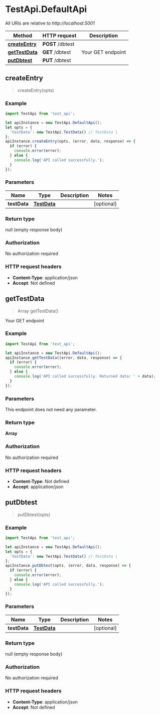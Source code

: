 # TestApi.DefaultApi

All URIs are relative to *http://localhost:5001*

Method | HTTP request | Description
------------- | ------------- | -------------
[**createEntry**](DefaultApi.md#createEntry) | **POST** /dbtest | 
[**getTestData**](DefaultApi.md#getTestData) | **GET** /dbtest | Your GET endpoint
[**putDbtest**](DefaultApi.md#putDbtest) | **PUT** /dbtest | 



## createEntry

> createEntry(opts)



### Example

```javascript
import TestApi from 'test_api';

let apiInstance = new TestApi.DefaultApi();
let opts = {
  'testData': new TestApi.TestData() // TestData | 
};
apiInstance.createEntry(opts, (error, data, response) => {
  if (error) {
    console.error(error);
  } else {
    console.log('API called successfully.');
  }
});
```

### Parameters


Name | Type | Description  | Notes
------------- | ------------- | ------------- | -------------
 **testData** | [**TestData**](TestData.md)|  | [optional] 

### Return type

null (empty response body)

### Authorization

No authorization required

### HTTP request headers

- **Content-Type**: application/json
- **Accept**: Not defined


## getTestData

> Array getTestData()

Your GET endpoint

### Example

```javascript
import TestApi from 'test_api';

let apiInstance = new TestApi.DefaultApi();
apiInstance.getTestData((error, data, response) => {
  if (error) {
    console.error(error);
  } else {
    console.log('API called successfully. Returned data: ' + data);
  }
});
```

### Parameters

This endpoint does not need any parameter.

### Return type

**Array**

### Authorization

No authorization required

### HTTP request headers

- **Content-Type**: Not defined
- **Accept**: application/json


## putDbtest

> putDbtest(opts)



### Example

```javascript
import TestApi from 'test_api';

let apiInstance = new TestApi.DefaultApi();
let opts = {
  'testData': new TestApi.TestData() // TestData | 
};
apiInstance.putDbtest(opts, (error, data, response) => {
  if (error) {
    console.error(error);
  } else {
    console.log('API called successfully.');
  }
});
```

### Parameters


Name | Type | Description  | Notes
------------- | ------------- | ------------- | -------------
 **testData** | [**TestData**](TestData.md)|  | [optional] 

### Return type

null (empty response body)

### Authorization

No authorization required

### HTTP request headers

- **Content-Type**: application/json
- **Accept**: Not defined

